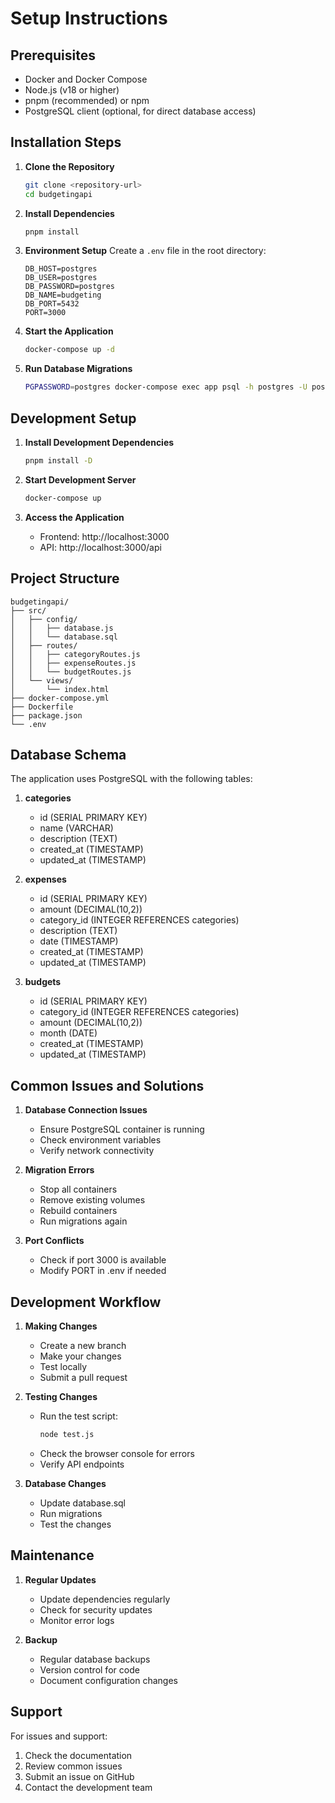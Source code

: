 # Setup Instructions

## Prerequisites

- Docker and Docker Compose
- Node.js (v18 or higher)
- pnpm (recommended) or npm
- PostgreSQL client (optional, for direct database access)

## Installation Steps

1. **Clone the Repository**
   ```bash
   git clone <repository-url>
   cd budgetingapi
   ```

2. **Install Dependencies**
   ```bash
   pnpm install
   ```

3. **Environment Setup**
   Create a `.env` file in the root directory:
   ```env
   DB_HOST=postgres
   DB_USER=postgres
   DB_PASSWORD=postgres
   DB_NAME=budgeting
   DB_PORT=5432
   PORT=3000
   ```

4. **Start the Application**
   ```bash
   docker-compose up -d
   ```

5. **Run Database Migrations**
   ```bash
   PGPASSWORD=postgres docker-compose exec app psql -h postgres -U postgres -d budgeting -f src/config/database.sql
   ```

## Development Setup

1. **Install Development Dependencies**
   ```bash
   pnpm install -D
   ```

2. **Start Development Server**
   ```bash
   docker-compose up
   ```

3. **Access the Application**
   - Frontend: http://localhost:3000
   - API: http://localhost:3000/api

## Project Structure

```
budgetingapi/
├── src/
│   ├── config/
│   │   ├── database.js
│   │   └── database.sql
│   ├── routes/
│   │   ├── categoryRoutes.js
│   │   ├── expenseRoutes.js
│   │   └── budgetRoutes.js
│   └── views/
│       └── index.html
├── docker-compose.yml
├── Dockerfile
├── package.json
└── .env
```

## Database Schema

The application uses PostgreSQL with the following tables:

1. **categories**
   - id (SERIAL PRIMARY KEY)
   - name (VARCHAR)
   - description (TEXT)
   - created_at (TIMESTAMP)
   - updated_at (TIMESTAMP)

2. **expenses**
   - id (SERIAL PRIMARY KEY)
   - amount (DECIMAL(10,2))
   - category_id (INTEGER REFERENCES categories)
   - description (TEXT)
   - date (TIMESTAMP)
   - created_at (TIMESTAMP)
   - updated_at (TIMESTAMP)

3. **budgets**
   - id (SERIAL PRIMARY KEY)
   - category_id (INTEGER REFERENCES categories)
   - amount (DECIMAL(10,2))
   - month (DATE)
   - created_at (TIMESTAMP)
   - updated_at (TIMESTAMP)

## Common Issues and Solutions

1. **Database Connection Issues**
   - Ensure PostgreSQL container is running
   - Check environment variables
   - Verify network connectivity

2. **Migration Errors**
   - Stop all containers
   - Remove existing volumes
   - Rebuild containers
   - Run migrations again

3. **Port Conflicts**
   - Check if port 3000 is available
   - Modify PORT in .env if needed

## Development Workflow

1. **Making Changes**
   - Create a new branch
   - Make your changes
   - Test locally
   - Submit a pull request

2. **Testing Changes**
   - Run the test script:
     ```bash
     node test.js
     ```
   - Check the browser console for errors
   - Verify API endpoints

3. **Database Changes**
   - Update database.sql
   - Run migrations
   - Test the changes

## Maintenance

1. **Regular Updates**
   - Update dependencies regularly
   - Check for security updates
   - Monitor error logs

2. **Backup**
   - Regular database backups
   - Version control for code
   - Document configuration changes

## Support

For issues and support:
1. Check the documentation
2. Review common issues
3. Submit an issue on GitHub
4. Contact the development team 
